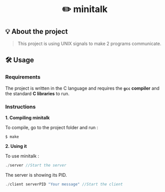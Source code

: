 <h1 align="center">
	✏️ minitalk
</h1>

## 💡 About the project

> This project is using UNIX signals to make 2 programs communicate.

## 🛠️ Usage

### Requirements

The project is written in the C language and requires the **`gcc` compiler** and the standard **C libraries** to run.

### Instructions

**1. Compiling minitalk**

To compile, go to the project folder and run :

```shell
$ make
```

**2. Using it**

To use minitalk :

```C
./server //Start the server
```
The server is showing its PID.
```C
./client serverPID "Your message" //Start the client
```
